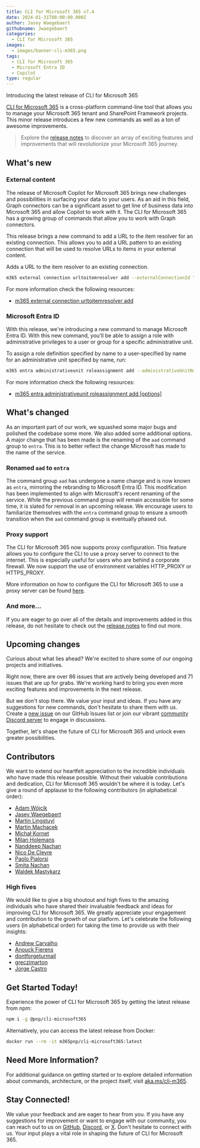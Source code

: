 ```yaml
---
title: CLI for Microsoft 365 v7.4
date: 2024-01-31T08:00:00.000Z
author: Jasey Waegebaert
githubname: Jwaegebaert
categories:
  - CLI for Microsoft 365
images:
  - images/banner-cli-m365.png
tags:
  - CLI for Microsoft 365
  - Microsoft Entra ID
  - Copilot
type: regular
---
```


Introducing the latest release of CLI for Microsoft 365

[CLI for Microsoft 365](https://aka.ms/cli-m365) is a cross-platform command-line tool that allows you to manage your Microsoft 365 tenant and SharePoint Framework projects. This minor release introduces a few new commands as well as a ton of awesome improvements.

> Explore the [release notes](https://aka.ms/cli-m365/notes) to discover an array of exciting features and improvements that will revolutionize your Microsoft 365 journey.

## What's new

### External content

The release of Microsoft Copilot for Microsoft 365 brings new challenges and possibilities in surfacing your data to your users. As an aid in this field, Graph connectors can be a significant asset to get line of business data into Microsoft 365 and allow Copilot to work with it. The CLI for Microsoft 365 has a growing group of commands that allow you to work with Graph connectors.

This release brings a new command to add a URL to the item resolver for an existing connection. This allows you to add a URL pattern to an existing connection that will be used to resolve URLs to items in your external content.

Adds a URL to the item resolver to an existing connection.

```sh
m365 external connection urltoitemresolver add --externalConnectionId "samplesolutiongallery" --baseUrls "https://adoption.microsoft.com" --urlPattern "/sample-solution-gallery/sample/(?<sampleId>[^/]+)" --itemId "{sampleId}" --priority 1
```

For more information check the following resources:
- [m365 external connection urltoitemresolver add](https://pnp.github.io/cli-microsoft365/cmd/external/connection/connection-urltoitemresolver-add/)

### Microsoft Entra ID

With this release, we're introducing a new command to manage Microsoft Entra ID. With this new command, you'll be able to assign a role with administrative privileges to a user or group for a specific administrative unit.

To assign a role definition specified by name to a user-specified by name for an administrative unit specified by name, run:

```sh
m365 entra administrativeunit roleassignment add --administrativeUnitName 'Marketing Division' --roleDefinitionName 'License Administrator' --userName 'john.doe@contoso.com'
```

For more information check the following resources:
- [m365 entra administrativeunit roleassignment add [options]](https://pnp.github.io/cli-microsoft365/cmd/entra/administrativeunit/administrativeunit-roleassignment-add/)

## What's changed

As an important part of our work, we squashed some major bugs and polished the codebase some more. We also added some additional options. A major change that has been made is the renaming of the `aad` command group to `entra`. This is to better reflect the change Microsoft has made to the name of the service.

### Renamed `aad` to `entra`

The command group `aad` has undergone a name change and is now known as `entra`, mirroring the rebranding to Microsoft Entra ID. This modification has been implemented to align with Microsoft's recent renaming of the service. While the previous command group will remain accessible for some time, it is slated for removal in an upcoming release. We encourage users to familiarize themselves with the `entra` command group to ensure a smooth transition when the `aad` command group is eventually phased out.

### Proxy support

The CLI for Microsoft 365 now supports proxy configuration. This feature allows you to configure the CLI to use a proxy server to connect to the internet. This is especially useful for users who are behind a corporate firewall. We now support the use of environment variables HTTP_PROXY or HTTPS_PROXY.

More information on how to configure the CLI for Microsoft 365 to use a proxy server can be found [here](https://pnp.github.io/cli-microsoft365/user-guide/using-proxy-url).

### And more...

If you are eager to go over all of the details and improvements added in this release, do not hesitate to check out the [release notes](https://pnp.github.io/cli-microsoft365/about/release-notes#v740) to find out more.

## Upcoming changes

Curious about what lies ahead? We're excited to share some of our ongoing projects and initiatives.

Right now, there are over 86 issues that are actively being developed and 71 issues that are up for grabs. We're working hard to bring you even more exciting features and improvements in the next release.

But we don't stop there. We value your input and ideas. If you have any suggestions for new commands, don't hesitate to share them with us. Create a [new issue](https://github.com/pnp/cli-microsoft365/issues/new?assignees=&labels=&template=new-command.yml&title=New+command%3A+%3Cshort+description%3E) on our GitHub Issues list or join our vibrant [community Discord server](https://aka.ms/cli-m365/discord) to engage in discussions.

Together, let's shape the future of CLI for Microsoft 365 and unlock even greater possibilities.

## Contributors

We want to extend our heartfelt appreciation to the incredible individuals who have made this release possible. Without their valuable contributions and dedication, CLI for Microsoft 365 wouldn't be where it is today. Let's give a round of applause to the following contributors (in alphabetical order):


- [Adam Wójcik](https://github.com/Adam-it)
- [Jasey Waegebaert](https://github.com/Jwaegebaert)
- [Martin Lingstuyl](https://github.com/martinlingstuyl)
- [Martin Machacek](https://github.com/MartinM85)
- [Michał Kornet](https://github.com/mkm17)
- [Milan Holemans](https://github.com/milanholemans)
- [Nanddeep Nachan](https://github.com/nanddeepn)
- [Nico De Cleyre](https://github.com/nicodecleyre)
- [Paolo Pialorsi](https://github.com/PaoloPia)
- [Smita Nachan](https://github.com/SmitaNachan)
- [Waldek Mastykarz](https://github.com/waldekmastykarz)

### High fives

We would like to give a big shoutout and high fives to the amazing individuals who have shared their invaluable feedback and ideas for improving CLI for Microsoft 365. We greatly appreciate your engagement and contribution to the growth of our platform. Let's celebrate the following users (in alphabetical order) for taking the time to provide us with their insights:

- [Andrew Carvalho](https://github.com/AndrewCarvalho)
- [Anouck Fierens](https://github.com/AnouckF)
- [dontforgeturmail](https://github.com/dontforgeturmail)
- [greczimarton](https://github.com/greczimarton)
- [Jorge Castro](https://github.com/jorgecc)

## Get Started Today!

Experience the power of CLI for Microsoft 365 by getting the latest release from npm:

```bash
npm i -g @pnp/cli-microsoft365
```

Alternatively, you can access the latest release from Docker:

```bash
docker run --rm -it m365pnp/cli-microsoft365:latest
```

## Need More Information?

For additional guidance on getting started or to explore detailed information about commands, architecture, or the project itself, visit [aka.ms/cli-m365](https://aka.ms/cli-m365).

## Stay Connected!

We value your feedback and are eager to hear from you. If you have any suggestions for improvement or want to engage with our community, you can reach out to us on [GitHub](https://github.com/pnp/cli-microsoft365/issues), [Discord](https://aka.ms/cli-m365/discord), or [X](https://x.com/climicrosoft365). Don't hesitate to connect with us. Your input plays a vital role in shaping the future of CLI for Microsoft 365.

